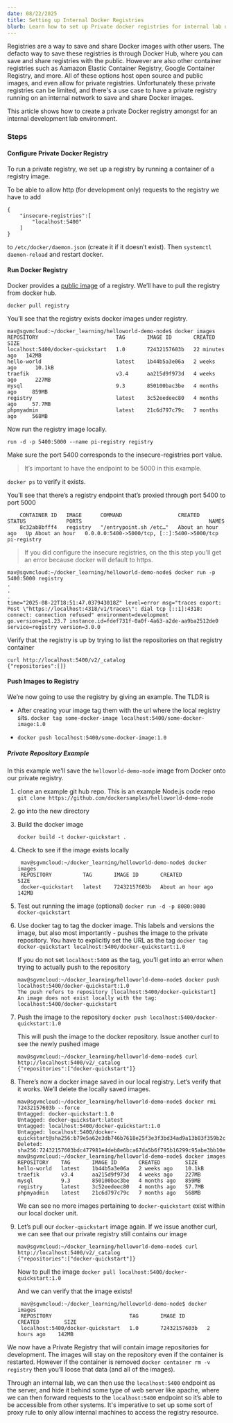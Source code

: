 ```yaml
---
date: 08/22/2025
title: Setting up Internal Docker Registries
blurb: Learn how to set up Private docker registries for internal lab use
---
```

Registries are a way to save and share Docker images with other users. The defacto way to save these registries is through Docker Hub, where you can save and share registries with the public. However  are also other container registries such as Aamazon Elastic Container Registry, Google Container Registry, and more. All of these options host open source and public images, and even allow for private registries. Unfortunately these private registries can be limited, and there's a use case to have a private registry running on an internal network to save and share Docker images.


This article shows how to create a private Docker registry amongst for an internal development lab environment.
### Steps
#### Configure Private Docker Registry

To run a private registry, we set up a registry by running a container of a registry image.

To be able to allow http (for development only) requests to the registry we have to add
````
{
    "insecure-registries":[
        "localhost:5400"
    ]
}
````

to `/etc/docker/daemon.json` (create it if it doesn’t exist). Then `systemctl daemon-reload` and restart docker.
#### Run Docker Registry

Docker provides a  [public image](https://hub.docker.com/_/registry)  of a registry. We’ll have to pull the registry from docker hub.

`docker pull registry`

You’ll see that the registry exists docker images under registry.
````
mav@sgvmcloud:~/docker_learning/helloworld-demo-node$ docker images
REPOSITORY                         TAG       IMAGE ID       CREATED          SIZE
localhost:5400/docker-quickstart   1.0       72432157603b   22 minutes ago   142MB
hello-world                        latest    1b44b5a3e06a   2 weeks ago      10.1kB
traefik                            v3.4      aa215d9f973d   4 weeks ago      227MB
mysql                              9.3       850100bac3be   4 months ago     859MB
registry                           latest    3c52eedeec80   4 months ago     57.7MB
phpmyadmin                         latest    21c6d797c79c   7 months ago     568MB
````

Now run the registry image locally. 
```
run -d -p 5400:5000 --name pi-registry registry
```
Make sure the port 5400 corresponds to the insecure-registries port value.

> It’s important to have the endpoint to be 5000 in this example.

`docker ps` to verify it exists.

You’ll see that there’s a registry endpoint that’s proxied through port 5400 to port 5000
```
    CONTAINER ID   IMAGE      COMMAND                  CREATED             STATUS             PORTS                                         NAMES
    8c32ab8bfff4   registry   "/entrypoint.sh /etc…"   About an hour ago   Up About an hour   0.0.0.0:5400->5000/tcp, [::]:5400->5000/tcp   pi-registry
```

> If you did configure the insecure registries, on the this step you’ll get an error because docker will default to https.
```
mav@sgvmcloud:~/docker_learning/helloworld-demo-node$ docker run -p 5400:5000 registry
.
.
.
time="2025-08-22T18:51:47.037943018Z" level=error msg="traces export: Post \"https://localhost:4318/v1/traces\": dial tcp [::1]:4318: connect: connection refused" environment=development go.version=go1.23.7 instance.id=fdef731f-0a0f-4a63-a2de-aa9ba2512de0 service=registry version=3.0.0
```

Verify that the registry is up by trying to list the repositories on that registry container 
```
curl http://localhost:5400/v2/_catalog
{"repositories":[]}
```
#### Push Images to Registry

We’re now going to use the registry by giving an example. The TLDR is

- After creating your image tag them with the url where the local registry sits. 
```docker tag some-docker-image localhost:5400/some-docker-image:1.0```

- `docker push localhost:5400/some-docker-image:1.0`

 
##### Private Repository Example

In this example we'll save the `helloworld-demo-node` image from Docker onto our private registry.

1. clone an example git hub repo. This is an example Node.js code repo 
    ```git clone https://github.com/dockersamples/helloworld-demo-node```

2. go into the new directory

3. Build the docker image
    ```
    docker build -t docker-quickstart .
    ```
  

4. Check to see if the image exists locally
   ```
    mav@sgvmcloud:~/docker_learning/helloworld-demo-node$ docker images
    REPOSITORY          TAG       IMAGE ID       CREATED             SIZE
    docker-quickstart   latest    72432157603b   About an hour ago   142MB
	```
 1.   Test out running the image (optional) 
    ```docker run -d -p 8080:8080 docker-quickstart ```

 2. Use docker tag to tag the docker image. This labels and versions the image, but also most importantly - pushes the image to the private repository. You have to explicitly set the URL as the tag 
     `docker tag docker-quickstart localhost:5400/docker-quickstart:1.0`

    If you do not set `localhost:5400` as the tag, you’ll get into an error when trying to actually push to the repository
	```
    mav@sgvmcloud:~/docker_learning/helloworld-demo-node$ docker push localhost:5400/docker-quickstart:1.0
    The push refers to repository [localhost:5400/docker-quickstart]
    An image does not exist locally with the tag: localhost:5400/docker-quickstart
	```
5.  Push the image to the repository 
    `docker push localhost:5400/docker-quickstart:1.0`

    This will push the image to the docker repository.
    Issue another curl to see the newly pushed image
	```
    mav@sgvmcloud:~/docker_learning/helloworld-demo-node$ curl http://localhost:5400/v2/_catalog
    {"repositories":["docker-quickstart"]}
	```
6.  There’s now a docker image saved in our local registry. Let’s verify that it works. We’ll delete the locally saved images.
	```
    mav@sgvmcloud:~/docker_learning/helloworld-demo-node$ docker rmi 72432157603b --force
    Untagged: docker-quickstart:1.0
    Untagged: docker-quickstart:latest
    Untagged: localhost:5400/docker-quickstart:1.0
    Untagged: localhost:5400/docker-quickstart@sha256:b79e5a62e3db746b7618e25f3e3f3bd34ad9a13b83f359b2c7a232451c7001b3
    Deleted: sha256:72432157603bdc477981e4deb8e6bca67da5b6f795b16299c95abe3bb10ebea1
    mav@sgvmcloud:~/docker_learning/helloworld-demo-node$ docker images
    REPOSITORY    TAG       IMAGE ID       CREATED        SIZE
    hello-world   latest    1b44b5a3e06a   2 weeks ago    10.1kB
    traefik       v3.4      aa215d9f973d   4 weeks ago    227MB
    mysql         9.3       850100bac3be   4 months ago   859MB
    registry      latest    3c52eedeec80   4 months ago   57.7MB
    phpmyadmin    latest    21c6d797c79c   7 months ago   568MB
	```
    We can see no more images pertaining to `docker-quickstart` exist within our local docker unit.

7. Let’s pull our `docker-quickstart` image again. If we issue another curl, we can see that our private registry still contains our image

	```
    mav@sgvmcloud:~/docker_learning/helloworld-demo-node$ curl http://localhost:5400/v2/_catalog
    {"repositories":["docker-quickstart"]}
	```
    Now to pull the image 
    `docker pull localhost:5400/docker-quickstart:1.0`

    And we can verify that the image exists!
   ```
    mav@sgvmcloud:~/docker_learning/helloworld-demo-node$ docker images
    REPOSITORY                         TAG       IMAGE ID       CREATED        SIZE
    localhost:5400/docker-quickstart   1.0       72432157603b   2 hours ago    142MB
	```
     

We now have a Private Registry that will contain image repositories for development. The images will stay on the repository even if the container is restarted. However if the container is removed `docker container rm -v registry` then you’ll loose that data (and all of the images).

 

Through an internal lab, we can then use the `localhost:5400` endpoint as the server, and hide it behind some type of web server like apache, where we can then forward requests to the `localhost:5400` endpoint so it’s able to be accessible from other systems. It's imperative to set up some sort of proxy rule to only allow internal machines to access the registry resource.
 

 